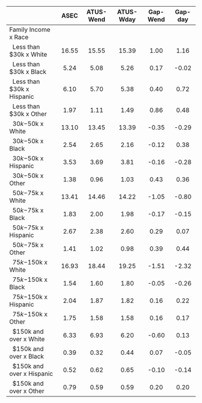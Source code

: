 
|                      |         ASEC |    ATUS-Wend |    ATUS-Wday |     Gap-Wend |      Gap-day |
| -------------------- | :----------: | :----------: | :----------: | :----------: | :----------: |
| Family Income x Race |              |              |              |              |              |
| &nbsp;&nbsp;Less than $30k x White |        16.55 |        15.55 |        15.39 |         1.00 |         1.16 |
| &nbsp;&nbsp;Less than $30k x Black |         5.24 |         5.08 |         5.26 |         0.17 |        -0.02 |
| &nbsp;&nbsp;Less than $30k x Hispanic |         6.10 |         5.70 |         5.38 |         0.40 |         0.72 |
| &nbsp;&nbsp;Less than $30k x Other |         1.97 |         1.11 |         1.49 |         0.86 |         0.48 |
| &nbsp;&nbsp;$30k-$50k x White |        13.10 |        13.45 |        13.39 |        -0.35 |        -0.29 |
| &nbsp;&nbsp;$30k-$50k x Black |         2.54 |         2.65 |         2.16 |        -0.12 |         0.38 |
| &nbsp;&nbsp;$30k-$50k x Hispanic |         3.53 |         3.69 |         3.81 |        -0.16 |        -0.28 |
| &nbsp;&nbsp;$30k-$50k x Other |         1.38 |         0.96 |         1.03 |         0.43 |         0.36 |
| &nbsp;&nbsp;$50k-$75k x White |        13.41 |        14.46 |        14.22 |        -1.05 |        -0.80 |
| &nbsp;&nbsp;$50k-$75k x Black |         1.83 |         2.00 |         1.98 |        -0.17 |        -0.15 |
| &nbsp;&nbsp;$50k-$75k x Hispanic |         2.67 |         2.38 |         2.60 |         0.29 |         0.07 |
| &nbsp;&nbsp;$50k-$75k x Other |         1.41 |         1.02 |         0.98 |         0.39 |         0.44 |
| &nbsp;&nbsp;$75k-$150k x White |        16.93 |        18.44 |        19.25 |        -1.51 |        -2.32 |
| &nbsp;&nbsp;$75k-$150k x Black |         1.54 |         1.60 |         1.80 |        -0.05 |        -0.26 |
| &nbsp;&nbsp;$75k-$150k x Hispanic |         2.04 |         1.87 |         1.82 |         0.16 |         0.22 |
| &nbsp;&nbsp;$75k-$150k x Other |         1.75 |         1.58 |         1.58 |         0.16 |         0.17 |
| &nbsp;&nbsp;$150k and over x White |         6.33 |         6.93 |         6.20 |        -0.60 |         0.13 |
| &nbsp;&nbsp;$150k and over x Black |         0.39 |         0.32 |         0.44 |         0.07 |        -0.05 |
| &nbsp;&nbsp;$150k and over x Hispanic |         0.52 |         0.62 |         0.65 |        -0.10 |        -0.14 |
| &nbsp;&nbsp;$150k and over x Other |         0.79 |         0.59 |         0.59 |         0.20 |         0.20 |

